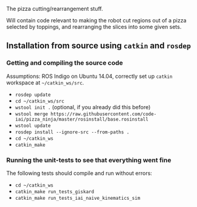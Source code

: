 The pizza cutting/rearrangement stuff. 

Will contain code relevant to making the robot cut regions out of a pizza selected by toppings, and rearranging the slices into some given sets.

## Installation from source using ```catkin``` and ```rosdep```
### Getting and compiling the source code
Assumptions: ROS Indigo on Ubuntu 14.04, correctly set up ```catkin``` workspace at ```~/catkin_ws/src```.
* ```rosdep update```
* ```cd ~/catkin_ws/src```
* ```wstool init .``` (optional, if you already did this before)
* ```wstool merge https://raw.githubusercontent.com/code-iai/pizza_ninja/master/rosinstall/base.rosinstall```
* ```wstool update```
* ```rosdep install --ignore-src --from-paths .```
* ```cd ~/catkin_ws```
* ```catkin_make```

### Running the unit-tests to see that everything went fine
The following tests should compile and run without errors:
* ```cd ~/catkin_ws```
* ```catkin_make run_tests_giskard```
* ```catkin_make run_tests_iai_naive_kinematics_sim```
